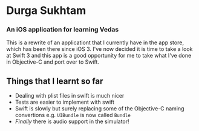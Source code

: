 # Durga Sukhtam

### An iOS application for learning Vedas

This is a rewrite of an applicationt that I currently have in the app store, which has been there since iOS 3. I've now decided it is time to take a look at Swift 3 and this app is a good opportunity for me to take what I've done in Objective-C and port over to Swift.

## Things that I learnt so far

   - Dealing with plist files in swift is much nicer
   - Tests are easier to implement with swift
   - Swift is slowly but surely replacing some of the Objective-C naming convertions e.g. `UIBundle` is now called `Bundle`
   - *Finally* there is audio support in the simulator! 


